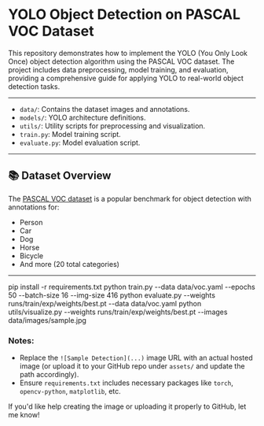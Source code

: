 # YOLO Object Detection on PASCAL VOC Dataset

This repository demonstrates how to implement the YOLO (You Only Look Once) object detection algorithm using the PASCAL VOC dataset. The project includes data preprocessing, model training, and evaluation, providing a comprehensive guide for applying YOLO to real-world object detection tasks.

---
- `data/`: Contains the dataset images and annotations.
- `models/`: YOLO architecture definitions.
- `utils/`: Utility scripts for preprocessing and visualization.
- `train.py`: Model training script.
- `evaluate.py`: Model evaluation script.

---

## 📚 Dataset Overview

The [PASCAL VOC dataset](https://host.robots.ox.ac.uk/pascal/VOC/) is a popular benchmark for object detection with annotations for:

- Person
- Car
- Dog
- Horse
- Bicycle
- And more (20 total categories)

---

pip install -r requirements.txt
python train.py --data data/voc.yaml --epochs 50 --batch-size 16 --img-size 416
python evaluate.py --weights runs/train/exp/weights/best.pt --data data/voc.yaml
python utils/visualize.py --weights runs/train/exp/weights/best.pt --images data/images/sample.jpg

### Notes:
- Replace the `![Sample Detection](...)` image URL with an actual hosted image (or upload it to your GitHub repo under `assets/` and update the path accordingly).
- Ensure `requirements.txt` includes necessary packages like `torch`, `opencv-python`, `matplotlib`, etc.

If you'd like help creating the image or uploading it properly to GitHub, let me know!
